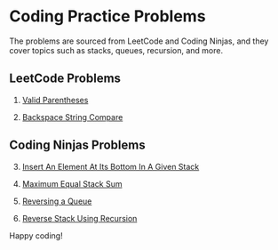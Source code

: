 # Coding Practice Problems

The problems are sourced from LeetCode and Coding Ninjas, and they cover topics such as stacks, queues, recursion, and more.

## LeetCode Problems

1. [Valid Parentheses](https://leetcode.com/problems/valid-parentheses/)

2. [Backspace String Compare](https://leetcode.com/problems/backspace-string-compare/)

## Coding Ninjas Problems

3. [Insert An Element At Its Bottom In A Given Stack](https://www.codingninjas.com/studio/problems/insert-an-element-at-its-bottom-in-a-given-stack_1171166)

4. [Maximum Equal Stack Sum](https://www.codingninjas.com/studio/problems/maximum-equal-stack-sum_1062571)
 
5. [Reversing a Queue](https://www.codingninjas.com/studio/problems/reversing-a-queue_982934)
   
6. [Reverse Stack Using Recursion](https://www.codingninjas.com/studio/problems/reverse-stack-using-recursion_631875)
   
Happy coding!